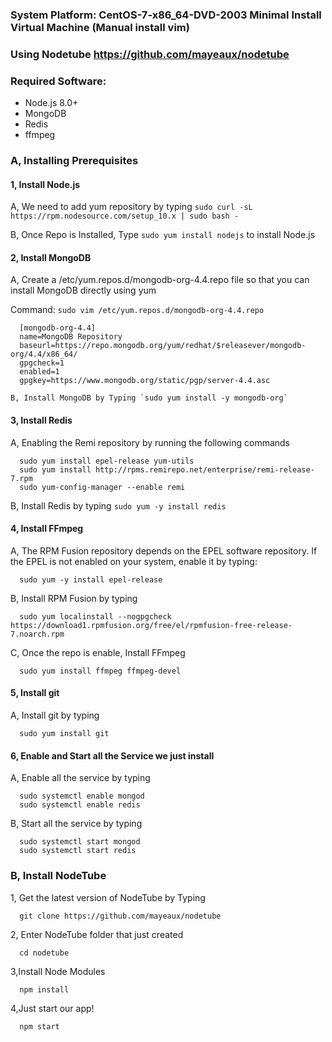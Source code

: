 ### System Platform: CentOS-7-x86_64-DVD-2003 Minimal Install Virtual Machine (Manual install vim)

### Using Nodetube https://github.com/mayeaux/nodetube

### Required Software: 
- Node.js 8.0+
- MongoDB
- Redis
- ffmpeg

### A, Installing Prerequisites

#### 1, Install Node.js

   A, We need to add yum repository by typing `sudo curl -sL https://rpm.nodesource.com/setup_10.x | sudo bash -`
   
   B, Once Repo is Installed, Type `sudo yum install nodejs` to install Node.js

#### 2, Install MongoDB

   A, Create a /etc/yum.repos.d/mongodb-org-4.4.repo file so that you can install MongoDB directly using yum
   
   Command: `sudo vim /etc/yum.repos.d/mongodb-org-4.4.repo`
      
      [mongodb-org-4.4]
      name=MongoDB Repository
      baseurl=https://repo.mongodb.org/yum/redhat/$releasever/mongodb-org/4.4/x86_64/
      gpgcheck=1
      enabled=1
      gpgkey=https://www.mongodb.org/static/pgp/server-4.4.asc
      
    B, Install MongoDB by Typing `sudo yum install -y mongodb-org`
    
#### 3, Install Redis

   A, Enabling the Remi repository by running the following commands
   
   
      sudo yum install epel-release yum-utils
      sudo yum install http://rpms.remirepo.net/enterprise/remi-release-7.rpm
      sudo yum-config-manager --enable remi

   B, Install Redis by typing `sudo yum -y install redis`
   
#### 4, Install FFmpeg

   A, The RPM Fusion repository depends on the EPEL software repository. If the EPEL is not enabled on your system, enable it by typing:
   
      sudo yum -y install epel-release
      
   B, Install RPM Fusion by typing 
   
      sudo yum localinstall --nogpgcheck https://download1.rpmfusion.org/free/el/rpmfusion-free-release-7.noarch.rpm
      
   C, Once the repo is enable, Install FFmpeg
   
      sudo yum install ffmpeg ffmpeg-devel
      
#### 5, Install git
   
   A, Install git by typing 
   
      sudo yum install git
     
#### 6, Enable and Start all the Service we just install

   A, Enable all the service by typing
      
      sudo systemctl enable mongod
      sudo systemctl enable redis
      
   B, Start all the service by typing
      
      sudo systemctl start mongod
      sudo systemctl start redis

### B, Install NodeTube

   1, Get the latest version of NodeTube by Typing 
   
      git clone https://github.com/mayeaux/nodetube
      
   2, Enter NodeTube folder that just created
   
      cd nodetube
      
   3,Install Node Modules
   
      npm install
      
   4,Just start our app!
   
      npm start
